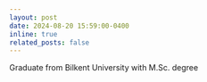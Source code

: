 ```yaml
---
layout: post
date: 2024-08-20 15:59:00-0400 
inline: true
related_posts: false
---
```


Graduate from Bilkent University with M.Sc. degree 

